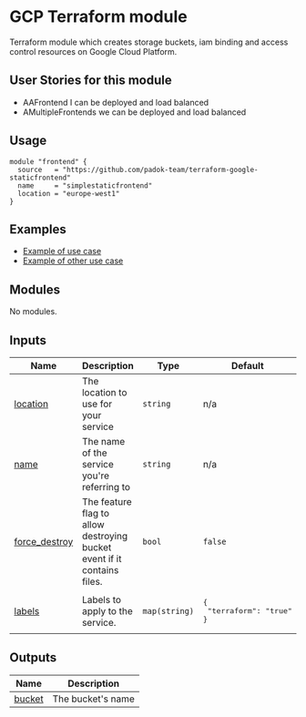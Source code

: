 # GCP Terraform module

Terraform module which creates storage buckets, iam binding and access control resources on Google Cloud Platform. 

## User Stories for this module

- AAFrontend I can be deployed and load balanced
- AMultipleFrontends we can be deployed and load balanced

## Usage

```hcl
module "frontend" {
  source   = "https://github.com/padok-team/terraform-google-staticfrontend"
  name     = "simplestaticfrontend"
  location = "europe-west1"
}
```

## Examples

- [Example of use case](examples/simple_frontend/main.tf)
- [Example of other use case](examples/multiple_frontends/main.tf)

<!-- BEGIN_TF_DOCS -->
## Modules

No modules.

## Inputs

| Name | Description | Type | Default | Required |
|------|-------------|------|---------|:--------:|
| <a name="input_location"></a> [location](#input\_location) | The location to use for your service | `string` | n/a | yes |
| <a name="input_name"></a> [name](#input\_name) | The name of the service you're referring to | `string` | n/a | yes |
| <a name="input_force_destroy"></a> [force\_destroy](#input\_force\_destroy) | The feature flag to allow destroying bucket event if it contains files. | `bool` | `false` | no |
| <a name="input_labels"></a> [labels](#input\_labels) | Labels to apply to the service. | `map(string)` | <pre>{<br>  "terraform": "true"<br>}</pre> | no |

## Outputs

| Name | Description |
|------|-------------|
| <a name="output_bucket"></a> [bucket](#output\_bucket) | The bucket's name |
<!-- END_TF_DOCS -->
